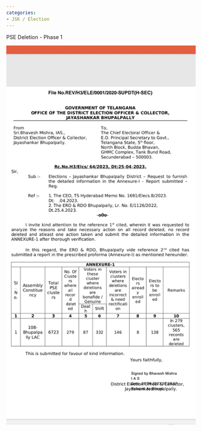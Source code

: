 ```yaml
---
categories:
- JSK / Election
---
```

PSE Deletion - Phase 1

![](../files/20d8e6c6-7102-48b0-97ee-173cd0c3a955.jpg)